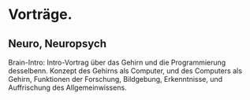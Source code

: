 # Vorträge.

## Neuro, Neuropsych
Brain-Intro: Intro-Vortrag über das Gehirn und die Programmierung desselbenn. Konzept des Gehirns als Computer, und des Computers als Gehirn, Funktionen der Forschung, Bildgebung, Erkenntnisse, und Auffrischung des Allgemeinwissens.
